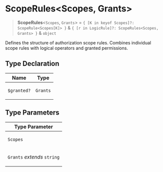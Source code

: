 # ScopeRules\<Scopes, Grants\>

> **ScopeRules**\<`Scopes`, `Grants`\> = `{ [K in keyof Scopes]?: ScopeRule<Scopes[K]> }` & `{ [r in LogicRule]?: ScopeRules<Scopes, Grants> }` & `object`

Defines the structure of authorization scope rules.
Combines individual scope rules with logical operators and granted permissions.

## Type Declaration

<table>
<thead>
<tr>
<th>Name</th>
<th>Type</th>
</tr>
</thead>
<tbody>
<tr>
<td>

`$granted?`

</td>
<td>

`Grants`

</td>
</tr>
</tbody>
</table>

## Type Parameters

<table>
<thead>
<tr>
<th>Type Parameter</th>
</tr>
</thead>
<tbody>
<tr>
<td>

`Scopes`

</td>
</tr>
<tr>
<td>

`Grants` _extends_ `string`

</td>
</tr>
</tbody>
</table>
